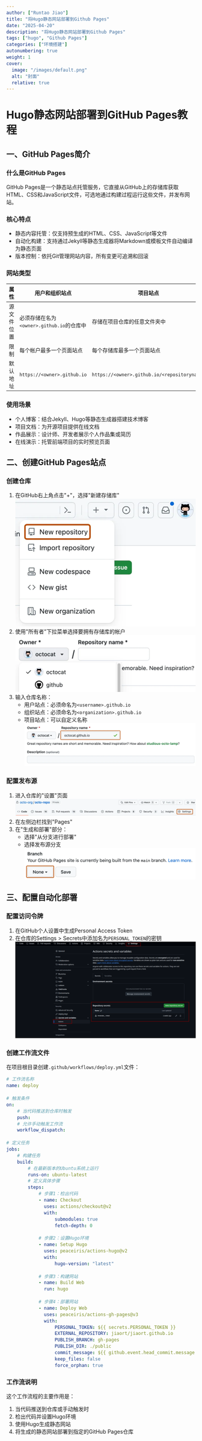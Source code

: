 ```yaml
---
author: ["Runtao Jiao"]
title: "将Hugo静态网站部署到Github Pages"
date: "2025-04-20"
description: "将Hugo静态网站部署到Github Pages"
tags: ["hugo", "Github Pages"]
categories: ["环境搭建"]
autonumbering: true
weight: 1
cover:
  image: "/images/default.png"
  alt: "封面"
  relative: true
---
```


# Hugo静态网站部署到GitHub Pages教程

## 一、GitHub Pages简介

### 什么是GitHub Pages
GitHub Pages是一个静态站点托管服务，它直接从GitHub上的存储库获取HTML、CSS和JavaScript文件，可选地通过构建过程运行这些文件，并发布网站。

### 核心特点
- 静态内容托管：仅支持预生成的HTML、CSS、JavaScript等文件
- 自动化构建：支持通过Jekyll等静态生成器将Markdown或模板文件自动编译为静态页面
- 版本控制：依托Git管理网站内容，所有变更可追溯和回滚

### 网站类型
| 属性 | 用户和组织站点 | 项目站点 |
|------|--------------|----------|
| 源文件位置 | 必须存储在名为`<owner>.github.io`的仓库中 | 存储在项目仓库的任意文件夹中 |
| 限制 | 每个帐户最多一个页面站点 | 每个存储库最多一个页面站点 |
| 默认地址 | `https://<owner>.github.io` | `https://<owner>.github.io/<repositoryname>` |

### 使用场景
- 个人博客：结合Jekyll、Hugo等静态生成器搭建技术博客
- 项目文档：为开源项目提供在线文档
- 作品展示：设计师、开发者展示个人作品集或简历
- 在线演示：托管前端项目的实时预览页面

## 二、创建GitHub Pages站点

### 创建仓库
1. 在GitHub右上角点击"+"，选择"新建存储库"
![pages1](/images/construction/pages1.png)
2. 使用"所有者"下拉菜单选择要拥有存储库的帐户
![pages2](/images/construction/pages2.png)
3. 输入仓库名称：
   - 用户站点：必须命名为`<username>.github.io`
   - 组织站点：必须命名为`<organization>.github.io`
   - 项目站点：可以自定义名称
![pages3](/images/construction/pages3.png)

### 配置发布源
1. 进入仓库的"设置"页面
![pages4](/images/construction/pages4.png)
2. 在左侧边栏找到"Pages"
3. 在"生成和部署"部分：
   - 选择"从分支进行部署"
   - 选择发布源分支
![pages5](/images/construction/pages5.png)

## 三、配置自动化部署

### 配置访问令牌
1. 在GitHub个人设置中生成Personal Access Token
2. 在仓库的Settings > Secrets中添加名为`PERSONAL_TOKEN`的密钥
![pages6](/images/construction/pages6.png)

### 创建工作流文件
在项目根目录创建`.github/workflows/deploy.yml`文件：

```yaml
# 工作流名称
name: deploy

# 触发条件
on:
    # 当代码推送到仓库时触发
    push:
    # 允许手动触发工作流
    workflow_dispatch:

# 定义任务
jobs:
    # 构建任务
    build:
        # 在最新版本的Ubuntu系统上运行
        runs-on: ubuntu-latest
        # 定义具体步骤
        steps:
            # 步骤1：检出代码
            - name: Checkout
              uses: actions/checkout@v2
              with:
                  submodules: true
                  fetch-depth: 0

            # 步骤2：设置Hugo环境
            - name: Setup Hugo
              uses: peaceiris/actions-hugo@v2
              with:
                  hugo-version: "latest"

            # 步骤3：构建网站
            - name: Build Web
              run: hugo

            # 步骤4：部署网站
            - name: Deploy Web
              uses: peaceiris/actions-gh-pages@v3
              with:
                  PERSONAL_TOKEN: ${{ secrets.PERSONAL_TOKEN }}
                  EXTERNAL_REPOSITORY: jiaort/jiaort.github.io
                  PUBLISH_BRANCH: gh-pages
                  PUBLISH_DIR: ./public
                  commit_message: ${{ github.event.head_commit.message }}
                  keep_files: false
                  force_orphan: true
```

### 工作流说明
这个工作流程的主要作用是：
1. 当代码推送到仓库或手动触发时
2. 检出代码并设置Hugo环境
3. 使用Hugo生成静态网站
4. 将生成的静态网站部署到指定的GitHub Pages仓库
